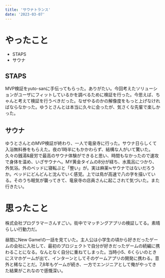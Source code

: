 ```yaml
---
title: 'サウナトランス'
date: '2023-03-07'
---
```


# やったこと

- STAPS
- サウナ

## STAPS


MVP検証をyuto-sanに手伝ってもらった。ありがたい。今回考えたソリューションがユーザにフィットしているかを調べるために検証を行った。今思えば、ちゃんと考えて検証を行うべきだった。なぜやるのかの解像度をもっと上げなければならなかった。ゆうとさんとは本当に久々に会ったが、気さくな先輩で楽しかった。


## サウナ


ゆうとさんとのMVP検証が終わり、一人で竜泉寺に行った。サウナ日らしくて入浴無料券をもらえた。夜の1時半にもかかわらず、結構な人がいて驚いた。久々の銭湯&疲労で最高のサウナ体験ができると思い、時間もなかったので速攻で身体を温め、いざサウナへ。MY黄金タイムの8分が経ち、水風呂につかり、外気浴。外のベッドに寝転ぶと「整い」が。実は麻薬≒サウナではないだろうか。ベッドにどんどんと沈んでいく感覚。上では鳥が高速で八の字を描いている。そのうち眠気が襲ってきて、竜泉寺の店員さんに起こされて気づいた。また行きたい。


# 思ったこと


株式会社プログラマーさんすごい。街中でマッチングアプリの検証してる。素晴らしい行動力だ。


昼間にNew Game!の一話を見ていた。主人公は小学生の頃から好きだったゲームの会社に入社して、最初のプロジェクトで自分が好きだったゲームの続編に携わることになる。なんとなく自分に重ねてしまった。当時小5、6くらいのときにスマホゲームが出て、インターンとしてそのゲームアプリの開発に携わる。意外と稀なことだ。7,8年もゲームが続き、一方でエンジニアとして俺がやってきた結果がこれなので感慨深い。

